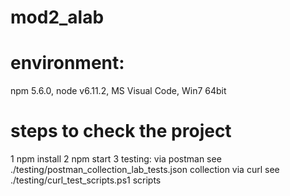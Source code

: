 # mod2_alab

# environment: 
npm 5.6.0, node v6.11.2, MS Visual Code, Win7 64bit

# steps to check the project
1 npm install
2 npm start
3 testing:
   via postman see ./testing/postman_collection_lab_tests.json collection 
   via curl see ./testing/curl_test_scripts.ps1 scripts
